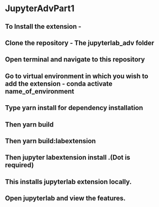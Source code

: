 # JupyterAdvPart1
## To Install the extension -
## Clone the repository - The jupyterlab_adv folder
## Open terminal and navigate to this repository
## Go to virtual environment in which you wish to add the extension - conda activate name_of_environment
## Type yarn install for dependency installation
## Then yarn build
## Then yarn build:labextension
## Then jupyter labextension install .(Dot is required)
## This installs jupyterlab extension locally.
## Open jupyterlab and view the features.


